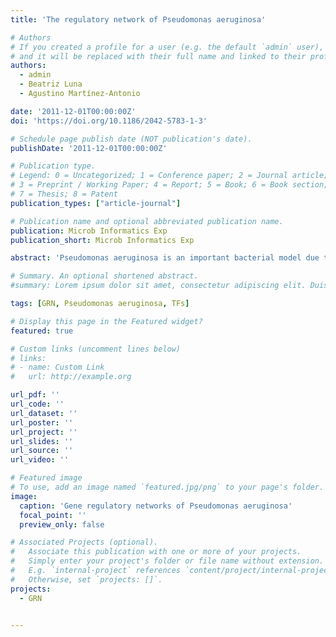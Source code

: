 ```yaml
---
title: 'The regulatory network of Pseudomonas aeruginosa'

# Authors
# If you created a profile for a user (e.g. the default `admin` user), write the username (folder name) here
# and it will be replaced with their full name and linked to their profile.
authors:
  - admin
  - Beatriz Luna
  - Agustino Martínez-Antonio

date: '2011-12-01T00:00:00Z'
doi: 'https://doi.org/10.1186/2042-5783-1-3'

# Schedule page publish date (NOT publication's date).
publishDate: '2011-12-01T00:00:00Z'

# Publication type.
# Legend: 0 = Uncategorized; 1 = Conference paper; 2 = Journal article;
# 3 = Preprint / Working Paper; 4 = Report; 5 = Book; 6 = Book section;
# 7 = Thesis; 8 = Patent
publication_types: ["article-journal"]

# Publication name and optional abbreviated publication name.
publication: Microb Informatics Exp
publication_short: Microb Informatics Exp

abstract: 'Pseudomonas aeruginosa is an important bacterial model due to its metabolic and pathogenic abilities, which allow it to interact and colonize a wide range of hosts, including plants and animals. In this work we compile and analyze the structure and organization of an experimentally supported regulatory network in this bacterium. The regulatory network consists of 690 genes and 1020 regulatory interactions between their products (12% of total genes: 54% sigma and 16% of transcription factors). This complex interplay makes the third largest regulatory network of those reported in bacteria. The entire network is enriched for activating interactions and, peculiarly, self-activation seems to occur more prominent for transcription factors (TFs), which contrasts with other biological networks where self-repression is dominant. The network contains a giant component of 650 genes organized into 11 hierarchies, encompassing important biological processes, such as, biofilms formation, production of exopolysaccharide alginate and several virulence factors, and of the so-called quorum sensing regulons. The study of gene regulation in P. aeruginosa is biased towards pathogenesis and virulence processes, all of which are interconnected. The network shows power-law distribution -input degree -, and we identified the top ten global regulators, six two-element cycles, the longest paths have ten steps, six biological modules and the main motifs containing three and four elements. We think this work can provide insights for the design of further studies to cover the many gaps in knowledge of this important bacterial model, and for the design of systems strategies to combat this bacterium.'

# Summary. An optional shortened abstract.
#summary: Lorem ipsum dolor sit amet, consectetur adipiscing elit. Duis posuere tellus ac convallis placerat. Proin tincidunt magna sed ex sollicitudin condimentum.

tags: [GRN, Pseudomonas aeruginosa, TFs]

# Display this page in the Featured widget?
featured: true

# Custom links (uncomment lines below)
# links:
# - name: Custom Link
#   url: http://example.org

url_pdf: ''
url_code: ''
url_dataset: ''
url_poster: ''
url_project: ''
url_slides: ''
url_source: ''
url_video: ''

# Featured image
# To use, add an image named `featured.jpg/png` to your page's folder.
image:
  caption: 'Gene regulatory networks of Pseudomonas aeruginosa'
  focal_point: ''
  preview_only: false

# Associated Projects (optional).
#   Associate this publication with one or more of your projects.
#   Simply enter your project's folder or file name without extension.
#   E.g. `internal-project` references `content/project/internal-project/index.md`.
#   Otherwise, set `projects: []`.
projects:
  - GRN


---
```


